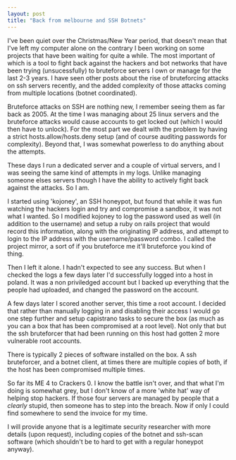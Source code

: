 ```yaml
---
layout: post
title: "Back from melbourne and SSH Botnets"
---
```


I've been quiet over the Christmas/New Year period, that doesn't mean that I've left my computer alone on the contrary I been working on some projects that have been waiting for quite a while. The most important of which is a tool to fight back against the hackers and bot networks that have been trying (unsucessfully) to bruteforce servers I own or manage for the last 2-3 years. I have seen other posts about the rise of bruteforcing attacks on ssh servers recently, and the added complexity of those attacks coming from multiple locations (botnet coordinated).

Bruteforce attacks on SSH are nothing new, I remember seeing them as far back as 2005. At the time I was managing about 25 linux servers and the bruteforce attacks would cause accounts to get locked out (which I would then have to unlock). For the most part we dealt with the problem by having a strict hosts.allow/hosts.deny setup (and of course auditing passwords for complexity). Beyond that, I was somewhat powerless to do anything about the attempts.

These days I run a dedicated server and a couple of virtual servers, and I was seeing the same kind of attempts in my logs. Unlike managing someone elses servers though I have the ability to actively fight back against the attacks. So I am.

I started using 'kojoney', an SSH honeypot, but found that while it was fun watching the hackers login and try and compromise a sandbox, it was not what I wanted. So I modified kojoney to log the password used as well (in addition to the username) and setup a ruby on rails project that would record this information, along with the originating IP address, and attempt to login to the IP address with the username/password combo. I called the project mirror, a sort of if you bruteforce me it'll bruteforce you kind of thing.

Then I left it alone. I hadn't expected to see any success. But when I checked the logs a few days later I'd successfully logged into a host in poland. It was a non priviledged account but I backed up everything that the people had uploaded, and changed the password on the account.

A few days later I scored another server, this time a root account. I decided that rather than manually logging in and disabling their access I would go one step further and setup capistrano tasks to secure the box (as much as you can a box that has been compromised at a root level). Not only that but the ssh bruteforcer that had been running on this host had gotten 2 more vulnerable root accounts.

There is typically 2 pieces of software installed on the box. A ssh bruteforcer, and a botnet client, at times there are multiple copies of both, if the host has been compromised multiple times.

So far its ME 4 to Crackers 0. I know the battle isn't over, and that what I'm doing is somewhat grey, but I don't know of a more 'white hat' way of helping stop hackers. If those four servers are managed by people that a *clearly* stupid, then someone has to step into the breach. Now if only I could find somewhere to send the invoice for my time.

I will provide anyone that is a legitimate security researcher with more details (upon request), including copies of the botnet and ssh-scan software (which shouldn't be to hard to get with a regular honeypot anyway).
